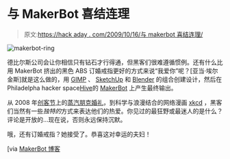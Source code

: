 # 与 MakerBot 喜结连理

> 原文:[https://hack aday . com/2009/10/16/与 makerbot 喜结连理/](https://hackaday.com/2009/10/16/tying-the-knot-with-makerbot/)

![makerbot-ring](../Images/65151d9c1eb0d67e115e35369251f5ea.png "makerbot-ring")

德比尔斯公司会让你相信只有钻石才行得通，但黑客们很难遵循惯例。还有什么比用 MakerBot 挤出的黑色 ABS 订婚戒指更好的方式来说“我爱你”呢？[亚当·埃尔金斯]就是这么做的，用 [GIMP](http://gimp.org/) 、 [SketchUp](http://hackaday.com/2008/11/17/sketchup-adds-dynamic-components/) 和 [Blender](http://www.blender.org/) 的组合创建设计，然后在 Philadelpha hacker space[Hive](http://www.hive76.org/)的 [MakerBot](http://hackaday.com/2009/03/16/cupcake-cnc-kit/) 上产生最终输出。

从 2008 年[创客节](http://hackaday.com/2008/05/06/maker-faire-2008-swarm/)上的[蒸汽朋克婚礼](http://www.flickr.com/photos/roens/2479925550/)，到科学与浪漫结合的网络漫画 [xkcd](http://xkcd.com/) ，黑客们当然有一些*独特的*方式来表达他们的热爱。你见过的最狂野或最迷人的是什么？评论是开放的…现在说，否则永远保持沉默。

哦，还有订婚戒指？她接受了。恭喜这对幸运的夫妇！

[via [MakerBot 博客](http://blog.makerbot.com/)